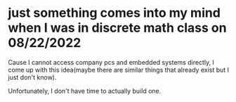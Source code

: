 # just something comes into my mind when I was in discrete math class on 08/22/2022
Cause I cannot access company pcs and embedded systems directly, I come up with this idea(maybe there are similar things that already exist but I just don't know).

Unfortunately, I don't have time to actually build one.
